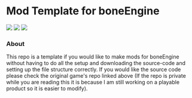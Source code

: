 # Mod Template for boneEngine

[<img src="https://github.com/thomasa-dev/readme-buttons/blob/main/guildedButton.png"/>](https://guilded.gg/thomas-hub "My Guilded Server") 
[<img src="https://github.com/thomasa-dev/readme-buttons/blob/main/gameButton.png" />](https://github.com/thomasa-dev/boneEngine-private "Private Repo")
[<img src="https://github.com/thomasa-dev/readme-buttons/blob/main/wikiButton.png" />](https://github.com)
### About
This repo is a template if you would like to make mods for boneEngine without having to do all the setup and downloading the source-code and setting up the file structure correctly. If you would like the source code please check the original game's repo linked above (If the repo is private while you are reading this it is because I am still working on a playable product so it is easier to modify).
